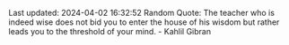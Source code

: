 Last updated: 2024-04-02 16:32:52
Random Quote: The teacher who is indeed wise does not bid you to enter the house of his wisdom but rather leads you to the threshold of your mind. - Kahlil Gibran